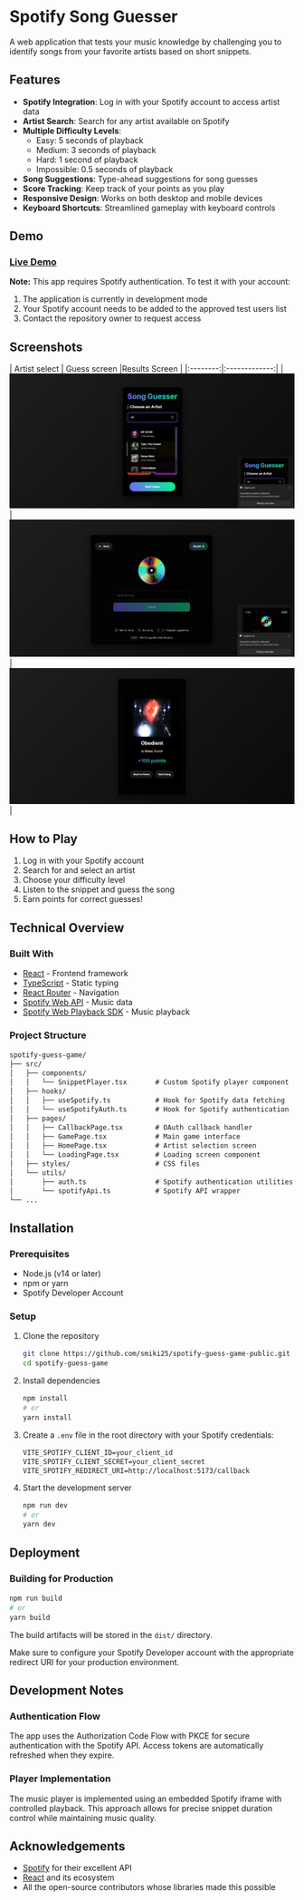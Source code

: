 # Spotify Song Guesser

A web application that tests your music knowledge by challenging you to identify songs from your favorite artists based on short snippets.

## Features

- **Spotify Integration**: Log in with your Spotify account to access artist data
- **Artist Search**: Search for any artist available on Spotify
- **Multiple Difficulty Levels**: 
  - Easy: 5 seconds of playback
  - Medium: 3 seconds of playback
  - Hard: 1 second of playback
  - Impossible: 0.5 seconds of playback
- **Song Suggestions**: Type-ahead suggestions for song guesses
- **Score Tracking**: Keep track of your points as you play
- **Responsive Design**: Works on both desktop and mobile devices
- **Keyboard Shortcuts**: Streamlined gameplay with keyboard controls

## Demo

### [Live Demo](https://spotify-guess-game-public.vercel.app/)

**Note:** This app requires Spotify authentication. To test it with your account:
1. The application is currently in development mode
2. Your Spotify account needs to be added to the approved test users list
3. Contact the repository owner to request access

## Screenshots

| Artist select | Guess screen |Results Screen |
|:--------:|:-------------:|
| ![Artist select](screenshots/gameplay.png) | ![Guess screen](screenshots/guess.png) | ![Results Screen](screenshots/guessed.png)|

## How to Play

1. Log in with your Spotify account
2. Search for and select an artist
3. Choose your difficulty level
4. Listen to the snippet and guess the song
5. Earn points for correct guesses!

## Technical Overview

### Built With

- [React](https://reactjs.org/) - Frontend framework
- [TypeScript](https://www.typescriptlang.org/) - Static typing
- [React Router](https://reactrouter.com/) - Navigation
- [Spotify Web API](https://developer.spotify.com/documentation/web-api/) - Music data
- [Spotify Web Playback SDK](https://developer.spotify.com/documentation/web-playback-sdk/) - Music playback

### Project Structure

```
spotify-guess-game/
├── src/
│   ├── components/
│   │   └── SnippetPlayer.tsx       # Custom Spotify player component
│   ├── hooks/
│   │   ├── useSpotify.ts           # Hook for Spotify data fetching
│   │   └── useSpotifyAuth.ts       # Hook for Spotify authentication
│   ├── pages/
│   │   ├── CallbackPage.tsx        # OAuth callback handler
│   │   ├── GamePage.tsx            # Main game interface
│   │   ├── HomePage.tsx            # Artist selection screen
│   │   └── LoadingPage.tsx         # Loading screen component
│   ├── styles/                     # CSS files
│   └── utils/
│       ├── auth.ts                 # Spotify authentication utilities
│       └── spotifyApi.ts           # Spotify API wrapper
└── ...
```

## Installation

### Prerequisites

- Node.js (v14 or later)
- npm or yarn
- Spotify Developer Account

### Setup

1. Clone the repository
   ```bash
   git clone https://github.com/smiki25/spotify-guess-game-public.git
   cd spotify-guess-game
   ```

2. Install dependencies
   ```bash
   npm install
   # or
   yarn install
   ```

3. Create a `.env` file in the root directory with your Spotify credentials:
   ```
   VITE_SPOTIFY_CLIENT_ID=your_client_id
   VITE_SPOTIFY_CLIENT_SECRET=your_client_secret
   VITE_SPOTIFY_REDIRECT_URI=http://localhost:5173/callback
   ```

4. Start the development server
   ```bash
   npm run dev
   # or
   yarn dev
   ```

## Deployment

### Building for Production

```bash
npm run build
# or
yarn build
```

The build artifacts will be stored in the `dist/` directory.

Make sure to configure your Spotify Developer account with the appropriate redirect URI for your production environment.

## Development Notes

### Authentication Flow

The app uses the Authorization Code Flow with PKCE for secure authentication with the Spotify API. Access tokens are automatically refreshed when they expire.

### Player Implementation

The music player is implemented using an embedded Spotify iframe with controlled playback. This approach allows for precise snippet duration control while maintaining music quality.


## Acknowledgements

- [Spotify](https://www.spotify.com/) for their excellent API
- [React](https://reactjs.org/) and its ecosystem
- All the open-source contributors whose libraries made this possible
